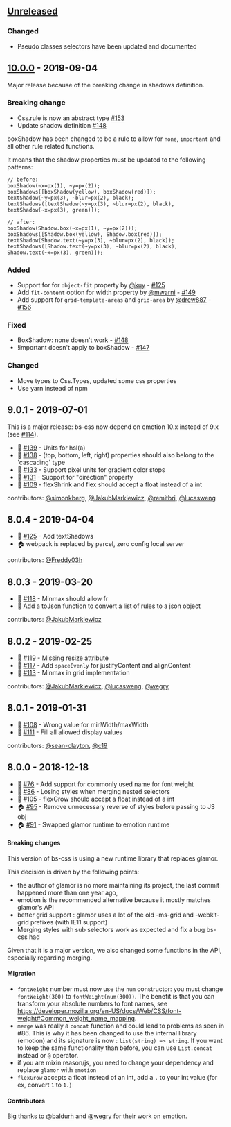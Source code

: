 ## [Unreleased]

### Changed

- Pseudo classes selectors have been updated and documented

## [10.0.0] - 2019-09-04

Major release because of the breaking change in shadows definition.

### Breaking change

- Css.rule is now an abstract type [#153](https://github.com/SentiaAnalytics/bs-css/issues/153)
- Update shadow definition [#148](https://github.com/SentiaAnalytics/bs-css/issues/148)

boxShadow has been changed to be a rule to allow for `none`, `important` and all other rule related functions.

It means that the shadow properties must be updated to the following patterns:
```reason
// before:
boxShadow(~x=px(1), ~y=px(2));
boxShadows([boxShadow(yellow), boxShadow(red)]);
textShadow(~y=px(3), ~blur=px(2), black);
textShadows([textShadow(~y=px(3), ~blur=px(2), black), textShadow(~x=px(3), green)]);

// after:
boxShadow(Shadow.box(~x=px(1), ~y=px(2)));
boxShadows([Shadow.box(yellow), Shadow.box(red)]);
textShadow(Shadow.text(~y=px(3), ~blur=px(2), black));
textShadows([Shadow.text(~y=px(3), ~blur=px(2), black), Shadow.text(~x=px(3), green)]);
```

### Added

- Support for for `object-fit` property by [@kuy](https://github.com/kuy) - [#125](https://github.com/SentiaAnalytics/bs-css/pull/125)
- Add `fit-content` option for width property by [@mwarni](https://github.com/mwarni) - [#149](https://github.com/SentiaAnalytics/bs-css/pull/149)
- Add support for `grid-template-areas` and `grid-area` by [@drew887](https://github.com/drew887) - [#156](https://github.com/SentiaAnalytics/bs-css/issues/156)

### Fixed

- BoxShadow: none doesn't work - [#148](https://github.com/SentiaAnalytics/bs-css/issues/148)
- !important doesn't apply to boxShadow - [#147](https://github.com/SentiaAnalytics/bs-css/issues/147)

### Changed

- Move types to Css.Types, updated some css properties
- Use yarn instead of npm

## 9.0.1 - 2019-07-01

This is a major release: bs-css now depend on emotion 10.x instead of 9.x (see [#114](https://github.com/SentiaAnalytics/bs-css/pull/114)).

- :bug: [#139](https://github.com/SentiaAnalytics/bs-css/issues/139) - Units for hsl(a)
- :bug: [#138](https://github.com/SentiaAnalytics/bs-css/issues/138) - (top, bottom, left, right) properties should also belong to the 'cascading' type
- :bug: [#133](https://github.com/SentiaAnalytics/bs-css/issues/133) - Support pixel units for gradient color stops
- :rocket: [#131](https://github.com/SentiaAnalytics/bs-css/issues/131) - Support for "direction" property
- :bug: [#109](https://github.com/SentiaAnalytics/bs-css/issues/109) - flexShrink and flex should accept a float instead of a int

contributors: [@simonkberg](https://github.com/simonkberg), [@JakubMarkiewicz](https://github.com/JakubMarkiewicz), [@remitbri](https://github.com/remitbri), [@lucasweng](https://github.com/lucasweng) 

## 8.0.4 - 2019-04-04

- :rocket: [#125](https://github.com/SentiaAnalytics/bs-css/pull/125) - Add textShadows
- :house: webpack is replaced by parcel, zero config local server

contributors: [@Freddy03h](https://github.com/Freddy03h)

## 8.0.3 - 2019-03-20

- :rocket: [#118](https://github.com/SentiaAnalytics/bs-css/issues/118) - Minmax should allow fr
- :rocket: Add a toJson function to convert a list of rules to a json object

contributors: [@JakubMarkiewicz](https://github.com/JakubMarkiewicz) 

## 8.0.2 - 2019-02-25

- :rocket: [#119](https://github.com/SentiaAnalytics/bs-css/issues/119) - Missing resize attribute
- :rocket: [#117](https://github.com/SentiaAnalytics/bs-css/issues/117) - Add `spaceEvenly` for justifyContent and alignContent
- :rocket: [#113](https://github.com/SentiaAnalytics/bs-css/pull/113) - Minmax in grid implementation

contributors: [@JakubMarkiewicz](https://github.com/JakubMarkiewicz), [@lucasweng](https://github.com/lucasweng), [@wegry](https://github.com/wegry) 

## 8.0.1 - 2019-01-31

- :bug: [#108](https://github.com/SentiaAnalytics/bs-css/issues/108) - Wrong value for minWidth/maxWidth
- :rocket: [#111](https://github.com/SentiaAnalytics/bs-css/pull/111) - Fill all allowed display values

contributors: [@sean-clayton](https://github.com/sean-clayton), [@c19](https://github.com/c19)

## 8.0.0 - 2018-12-18

- :rocket: [#76](https://github.com/SentiaAnalytics/bs-css/issues/76) - Add support for commonly used name for font weight
- :bug: [#86](https://github.com/SentiaAnalytics/bs-css/issues/86) - Losing styles when merging nested selectors
- :bug: [#105](https://github.com/SentiaAnalytics/bs-css/issues/105) - flexGrow should accept a float instead of a int
- :house: [#95](https://github.com/SentiaAnalytics/bs-css/issues/95) - Remove unnecessary reverse of styles before passing to JS obj
- :house: [#91](https://github.com/SentiaAnalytics/bs-css/issues/91) - Swapped glamor runtime to emotion runtime

#### Breaking changes

This version of bs-css is using a new runtime library that replaces glamor.
 
This decision is driven by the following points:

- the author of glamor is no more maintaining its project, the last commit happened more than one year ago,
- emotion is the recommended alternative because it mostly matches glamor's API
- better grid support : glamor uses a lot of the old -ms-grid and -webkit-grid prefixes (with IE11 support)
- Merging styles with sub selectors work as expected and fix a bug bs-css had

Given that it is a major version, we also changed some functions in the API, especially regarding merging.

#### Migration

- `fontWeight` number must now use the `num` constructor: you must change `fontWeight(300)` to `fontWeight(num(300))`.
The benefit is that you can transform your absolute numbers to font names, see https://developer.mozilla.org/en-US/docs/Web/CSS/font-weight#Common_weight_name_mapping. 
- `merge` was really a `concat` function and could lead to problems as seen in #86. This is why it has been changed to use 
the internal library (emotion) and its signature is now : `list(string) => string`. If you want to keep the same functionality
than before, you can use `List.concat` instead or `@` operator.
- if you are mixin reason/js, you need to change your dependency and replace `glamor` with `emotion`
- `flexGrow` accepts a float instead of an int, add a `.` to your int value (for ex, convert `1` to `1.`)

#### Contributors

Big thanks to [@baldurh](https://github.com/baldurh) and [@wegry](https://github.com/wegry) for their work on emotion.

[Unreleased]: https://github.com/SentiaAnalytics/bs-css/compare/v10.0.0...HEAD
[10.0.0]: https://github.com/SentiaAnalytics/bs-css/compare/v9.0.1...v10.0.0
